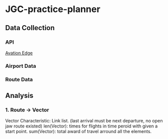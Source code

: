 # JGC-practice-planner


## Data Collection

### API
[Avation Edge](https://aviation-edge.com/aviation-api-list/)

### Airport Data

### Route Data


## Analysis

### 1. Route -> Vector

Vector Characteristic: Link list. (last arrival must be next departure, no open jaw route existed)
len(Vector): times for flights in time peroid with given a start point.
sum(Vector): total award of travel arround all the elements.

